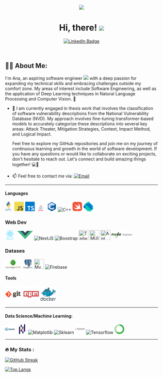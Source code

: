 <p align="center"><img src="https://media4.giphy.com/media/vWst8QUOKAot6MHEZe/giphy.gif" width="350"/></p>
<h1 align="center">Hi, there! <img src="https://media.giphy.com/media/hvRJCLFzcasrR4ia7z/giphy.gif" width="30px"></h1>

<p align="center">
<a href="https://www.linkedin.com/in/acatarinaoaraujo/"><img src="https://img.shields.io/badge/LinkedIn-blue?style=for-the-badge&logo=linkedin&logoColor=white" alt="LinkedIn Badge"></a>
</p>
<p align="center"><img src="https://komarev.com/ghpvc/?username=acatarinaoaraujo&style=flat-square&color=blueviolet" alt=""></p>

## 👨‍💻 About Me:

I'm Ana, an aspiring software engineer <img src="https://media.giphy.com/media/WUlplcMpOCEmTGBtBW/giphy.gif" width="30"> with a deep passion for expanding my technical skills and embracing challenges outside my comfort zone. My areas of interest include Software Engineering, as well as the application of Deep Learning techniques in Natural Language Processing and Computer Vision. 🚀

- 🔭 I am currently engaged in thesis work that involves the classification of software vulnerability descriptions from the National Vulnerability Database (NVD). My approach involves fine-tuning transformer-based models to accurately categorize these descriptions into several key areas: Attack Theater, Mitigation Strategies, Context, Impact Method, and Logical Impact.

  Feel free to explore my GitHub repositories and join me on my journey of continuous learning and growth in the world of software development. If you have any questions or would like to collaborate on exciting projects, don't hesitate to reach out. Let's connect and build amazing things together! 💻🌟
  
- 📫 Feel free to contact me via: [![Email](https://img.shields.io/badge/-Email-blue?style=flat&logo=gmail&logoColor=white)](mailto:acoa_@hotmail.com)

---

#### Languages
<img src="https://github.com/devicons/devicon/blob/master/icons/python/python-original-wordmark.svg" title="Python" alt="Python" width="22" height="32"/>&nbsp;
<img src="https://github.com/devicons/devicon/blob/master/icons/javascript/javascript-original.svg" title="Javascript" alt="Javascript" width="32" height="32"/>
<img src="https://github.com/devicons/devicon/blob/master/icons/typescript/typescript-original.svg" title="Typescript" alt="Typescript" width="32" height="32"/>
<img src="https://github.com/devicons/devicon/blob/master/icons/java/java-original-wordmark.svg" title="Java" alt="Java" width="32" height="22"/>
<img src="https://github.com/devicons/devicon/blob/master/icons/c/c-original.svg" title="C" alt="C" width="32" height="32"/>
<img src="https://user-images.githubusercontent.com/25181517/192106073-90fffafe-3562-4ff9-a37e-c77a2da0ff58.png" title="C++" alt="C++" width="32" height="32"/>
<img src="https://github.com/devicons/devicon/blob/master/icons/swift/swift-original.svg" title="Swift" alt="Swift" width="32" height="32"/>
<img src="https://github.com/devicons/devicon/blob/master/icons/dart/dart-original.svg" title="Dart" alt="Dart" width="32" height="32"/>

### Web Dev
<img src="https://github.com/devicons/devicon/blob/master/icons/react/react-original-wordmark.svg" title="React" alt="React" width="32" height="32"/>&nbsp;
<img src="https://github.com/devicons/devicon/blob/master/icons/vuejs/vuejs-original.svg" title="Vue" alt="Vue" width="52" height="32"/>
<img src="https://github.com/marwin1991/profile-technology-icons/assets/136815194/5f8c622c-c217-4649-b0a9-7e0ee24bd704" title="NextJS" alt="NextJS" width="32" height="32"/>
<img src="https://user-images.githubusercontent.com/25181517/183898054-b3d693d4-dafb-4808-a509-bab54cf5de34.png" title="Boostrap" alt="Boostrap" width="32" height="32"/>
<img src="https://user-images.githubusercontent.com/25181517/202896760-337261ed-ee92-4979-84c4-d4b829c7355d.png" title="Tailwind Css" width="32" height="32"/>
<img src="https://user-images.githubusercontent.com/25181517/189716630-fe6c084c-6c66-43af-aa49-64c8aea4a5c2.png" title="MUI" width="32" height="32"/>
<img src="https://user-images.githubusercontent.com/25181517/190887795-99cb0921-e57f-430b-a111-e165deedaa36.png" title="Ant Design" width="32" height="32"/>
<img src="https://github.com/devicons/devicon/blob/master/icons/nodejs/nodejs-original-wordmark.svg" title="Nodejs" alt="Nodejs" width="32" height="32"/>
<img src="https://github.com/devicons/devicon/blob/master/icons/express/express-original-wordmark.svg" title="Express" alt="Express" width="32" height="32"/>

<!-- <img src="https://github.com/devicons/devicon/blob/master/icons/angularjs/angularjs-plain.svg" title="Angularjs" alt="Angularjs" width="52" height="52"/>&nbsp; -->
<!-- <img src="https://github.com/devicons/devicon/blob/master/icons/spring/spring-original-wordmark.svg" title="Spring" alt="Spring" width="52" height="52"/> -->
<!-- <img src="https://github.com/devicons/devicon/blob/master/icons/android/android-original-wordmark.svg" title="Android" alt="Android" width="52" height="52"/> -->
<!-- <img src="https://github.com/devicons/devicon/blob/master/icons/ionic/ionic-original-wordmark.svg" title="Ionic" alt="Ionic" width="52" height="52"/> -->
<!-- <img src="https://github.com/devicons/devicon/blob/master/icons/electron/electron-original-wordmark.svg" title="Electron" alt="Electron" width="52" height="52"/> -->
<!-- <img src="https://github.com/devicons/devicon/blob/master/icons/nestjs/nestjs-plain-wordmark.svg" title="Nestjs" alt="Nestjs" width="52" height="52"/> -->
<!-- <img src="https://github.com/devicons/devicon/blob/master/icons/redux/redux-original.svg" title="Redux" alt="Redux" width="52" height="52"/> -->
<!-- <img src="https://github.com/devicons/devicon/blob/master/icons/sass/sass-original.svg" title="Sass" alt="Sass" width="52" height="52"/> -->
<!-- <img src="https://github.com/devicons/devicon/blob/master/icons/socketio/socketio-original-wordmark.svg" title="Socketio" alt="Socketio" width="52" height="52"/> -->
<!-- <img src="https://github.com/devicons/devicon/blob/master/icons/jquery/jquery-original-wordmark.svg" title="Jquery" alt="Jquery" width="52" height="52"/> -->

### Datases
<img src="https://github.com/devicons/devicon/blob/master/icons/mongodb/mongodb-original-wordmark.svg" title="Mongodb" alt="Mongodb" width="52" height="32"/>&nbsp;
<img src="https://github.com/devicons/devicon/blob/master/icons/postgresql/postgresql-original-wordmark.svg" title="Postgresql" alt="Postgresql" width="32" height="32"/>
<img src="https://user-images.githubusercontent.com/25181517/183896128-ec99105a-ec1a-4d85-b08b-1aa1620b2046.png" title="MySQL" width="32" height="32"/>
<img src="https://user-images.githubusercontent.com/25181517/189716855-2c69ca7a-5149-4647-936d-780610911353.png" title="Firebase" alt="Firebase" width="32" height="32"/>

<!-- 
### Cloud
<img src="https://user-images.githubusercontent.com/25181517/183911547-990692bc-8411-4878-99a0-43506cdb69cf.png" title="Google" width="32" height="32"/>&nbsp;
<img src="https://user-images.githubusercontent.com/25181517/183911544-95ad6ba7-09bf-4040-ac44-0adafedb9616.png" title="Microsoft" width="32" height="32"/>
<img src="https://user-images.githubusercontent.com/25181517/183896132-54262f2e-6d98-41e3-8888-e40ab5a17326.png" title="Amazon" width="32" height="32"/> -->

#### Tools
<img src="https://github.com/devicons/devicon/blob/master/icons/git/git-original-wordmark.svg" title="Git" alt="Git" width="52" height="52"/>&nbsp;
<img src="https://github.com/devicons/devicon/blob/master/icons/npm/npm-original-wordmark.svg" title="Npm" alt="Npm" width="52" height="52"/>
<img src="https://github.com/devicons/devicon/blob/master/icons/docker/docker-original-wordmark.svg" title="Docker" alt="Docker" width="52" height="52"/>
<!-- <img src="https://github.com/devicons/devicon/blob/master/icons/gradle/gradle-plain-wordmark.svg" title="Gradle" alt="Gradle" width="52" height="52"/> -->
<!-- <img src="https://github.com/devicons/devicon/blob/master/icons/webpack/webpack-original-wordmark.svg" title="Webpack" alt="Webpack" width="52" height="52"/> -->
---

#### Data Science/Machine Learning:

<img src="https://github.com/devicons/devicon/blob/master/icons/numpy/numpy-original-wordmark.svg" title="Numpy" alt="Numpy" width="32" height="32"/>&nbsp;
<img src="https://github.com/devicons/devicon/blob/master/icons/pandas/pandas-original.svg" title="Pandas" alt="Pandas" width="32" height="32"/>
<img src="https://matplotlib.org/3.1.1/_static/logo2_compressed.svg" title="Matplotlib" alt="Matplotlib" width="32" height="32"/>
<img src="https://upload.wikimedia.org/wikipedia/commons/thumb/0/05/Scikit_learn_logo_small.svg/1200px-Scikit_learn_logo_small.svg.png" title="Sklearn" alt="Sklearn" width="32" height="32"/>
<img src="https://github.com/devicons/devicon/blob/master/icons/pytorch/pytorch-original-wordmark.svg" title="Pytorch" alt="Pytorch" width="32" height="32"/>
<img src="https://user-images.githubusercontent.com/25181517/223639822-2a01e63a-a7f9-4a39-8930-61431541bc06.png" title="Tensorflow" alt="Tensorflow" width="32" height="32"/>
<img src="https://github.com/devicons/devicon/blob/master/icons/anaconda/anaconda-original.svg" title="Anaconda" alt="Anaconda" width="32" height="32"/>

<!-- <img src="https://user-images.githubusercontent.com/25181517/197845567-86a09ca9-d96f-42c4-9ab1-8bce95ab000d.png" title="Databricks" width="32" height="32"/> -->

---

### 🔥 My Stats :
[![GitHub Streak](https://github-readme-streak-stats.herokuapp.com/?user=acatarinaoaraujo&theme=dark&background=000000)](https://git.io/streak-stats)

[![Top Langs](https://github-readme-stats.vercel.app/api/top-langs/?username=acatarinaoaraujo&layout=compact&theme=vision-friendly-dark)](https://github.com/anuraghazra/github-readme-stats)
